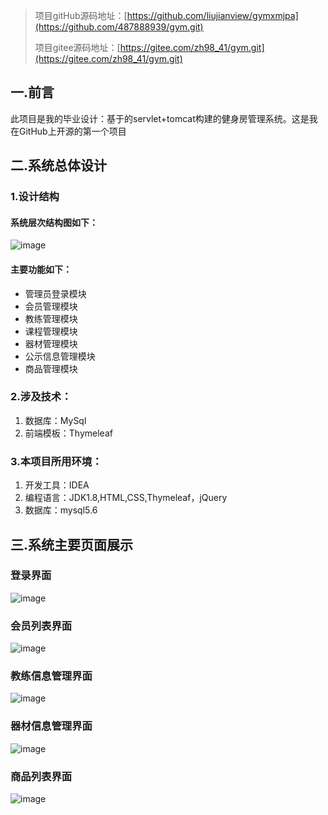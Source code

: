 
> 项目gitHub源码地址：[https://github.com/liujianview/gymxmjpa](https://github.com/487888939/gym.git)
>
> 项目gitee源码地址：[https://gitee.com/zh98_41/gym.git](https://gitee.com/zh98_41/gym.git)
>
## 一.前言

此项目是我的毕业设计：基于的servlet+tomcat构建的健身房管理系统。这是我在GitHub上开源的第一个项目

## 二.系统总体设计

### 1.设计结构

#### 系统层次结构图如下：

![image](https://github.com/487888939/gym/blob/master/img/structure.jpg)

#### 主要功能如下：

- 管理员登录模块
- 会员管理模块
- 教练管理模块
- 课程管理模块
- 器材管理模块
- 公示信息管理模块
- 商品管理模块

### 2.涉及技术：

1. 数据库：MySql
2. 前端模板：Thymeleaf
### 3.本项目所用环境：

1. 开发工具：IDEA
2. 编程语言：JDK1.8,HTML,CSS,Thymeleaf，jQuery
3. 数据库：mysql5.6

## 三.系统主要页面展示

### 登录界面

![image](https://github.com/487888939/gym/blob/master/img/login.png)

### 会员列表界面

![image](https://github.com/487888939/gym/blob/master/img/user.jpg)

### 教练信息管理界面

![image](https://github.com/487888939/gym/blob/master/img/coach.jpg)

### 器材信息管理界面

![image](https://github.com/487888939/gym/blob/master/img/2.jpg)

### 商品列表界面

![image](https://img-blog.csdnimg.cn/img_convert/bf7a74da109829fe505356369a1550fe.png)

